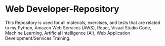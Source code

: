 # Web Developer-Repository
This Repository is used for all materials, exercises, and tests that are related to my Python, Amazon Web Services (AWS), React, Visual Studio Code, Machine Learning, Artificial Intelligence (AI), Web Application Development/Services Training.
